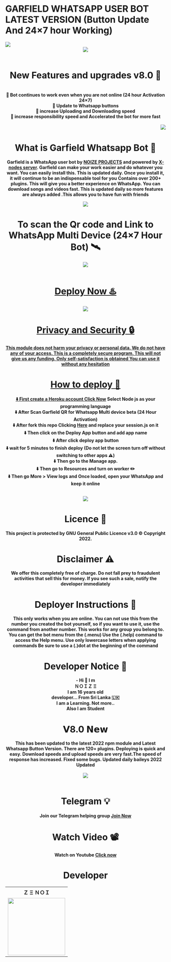 # GARFIELD WHATSAPP USER BOT LATEST VERSION (Button Update And 24×7 hour Working)
<img src="/TempCloud/PicsArt_22-04-17_16-25-53-440.png">

<br>
<center><img src="/TempCloud/PicsArt_22-04-15_10-13-49-205.png"><center>
  
 <br>
 <h1> New Features and upgrades v8.0 🧬</h1>
 <br>
  <b>
  🦋 Bot continues to work even when you are not online (24 hour Activation 24×7)
  <br>
  🦋 Update to Whatsapp buttons
  <br>
  🦋 increase Uploading and Downloading speed
  <br>
  🦋 increase responsibility speed and Accelerated the bot for more fast </b>
  <br>
  <br>
  <span style="float:right;"><img src="/TempCloud/PicsArt_22-04-14_23-29-34-684.png"></span>

  <br>
 
<b><h1>What is Garfield Whatsapp Bot 🐼</h1></b>
<b>Garfield is a WhatsApp user bot by [NOIZE PROJECTS](https://github.com/Zenoixnoize) 
and powered by [X-nodes server](https://www.npmjs.com/package/aurora-npm).
Garfield can make your work easier and do whatever you want. You can easily install this. This is updated daily. Once you install it, it will continue to be an indispensable tool for you
Contains over 200+ plugins. This will give you a better experience on WhatsApp. You can download songs and videos fast. This is updated daily so more features are always added
.This allows you to have fun with friends<b>
 
  <img src="/TempCloud/PicsArt_22-04-17_17-34-37-772.png">
    
  <b><h1>To scan the Qr code and Link to WhatsApp Multi Device (24×7 Hour Bot) 🛰️</b></h1>
  
 <center>
<a href="https://replit.com/@zenoi/Garfield-Whatsapp-Bot-Multidevice-Linker-v80?outputonly=1&lite=1#index.js"><img src="/TempCloud/PicsArt_22-04-16_22-52-38-348.png"></center>
<br>
   <b><h1>Deploy Now ♨️</b></h1>
   <a href="https://heroku.com/deploy"><img src="/TempCloud/PicsArt_22-04-15_12-59-28-786.png">
<br>
<b><h1>Privacy and Security 🔒</h1></b>
This module does not harm your privacy or personal data. We do not have any of your access. This is a completely secure program.     
     This will not give us any funding. Only self-satisfaction is obtained
You can use it without any hesitation
  <br>
     <b><h1>How to deploy 🍎</h1></b>
     
  ⬇️ First create a Heroku account  [Click Now](https://signup.heroku.com/) Select Node js as your programming language
   <br>
  ⬇️ After Scan Garfield QR for Whatsapp Multi device beta (24 Hour Activation)
   <br>
   ⬇️ After fork this repo Clicking [Here](https://github.com/Zenoixnoize/GARFIELD-WHATSAPP-BOT-v8/fork) and replace your session.js on it
   <br>
   ⬇️ Then click on the Deploy App button and add app name 
   <br>
   ⬇️ After click deploy app button 
   <br>
   ⬇️ wait for 5 minutes to finish deploy (Do not let the screen turn off without switching to other apps ⚠️)
  <br>
   ⬇️ Then go to the Manage app.
   <br>
   ⬇️ Then go to Resources and turn on worker ✏️ 
   <br>
   ⬇️ Then go More > View logs and Once loaded, open your WhatsApp and keep it online
<br>
   <br>
  <center><img src="/TempCloud/cover.png">
    <br>
   <h1>Licence 📑</h1>
    This project is protected by GNU General Public Licence v3.0 ©️ Copyright 2022.
    <br>
    <h1>Disclaimer ⚠️</h1>
    We offer this completely free of charge. 
    Do not fall prey to fraudulent activities that sell this for money.
    If you see such a sale, notify the developer immediately
    <br>
    <h1><b>Deployer Instructions 🍿</h1></b>
 <b> This only works when you are online. You can not use this from the number you created the bot yourself, so if you want to use it, use the command from another number.
This works for any group you belong to.
You can get the bot menu from the (.menu)
Use the (.help) command to access the Help menu.
Use only lowercase letters when applying commands
Be sure to use a (.)dot at the beginning of the command  </b>
  <h1><b>Developer Notice 💌</h1></b>
<b> - Hi 🥰 I m
      <br>
ＮＯＩＺ Ξ
      <br>
I am 16 years old
      <br>
developer... From Sri Lanka 🇱🇰
      <br>
I am a Learning. Not more..
      <br>
Also I am Student 
    </b></b>

   <h1>𝗩8.0 𝗡𝗲𝘄</h1>
   <b>This has been updated to the latest 2022 npm module and Latest Whatsapp Button Version. There are 120+ plugins. Deploying is quick and easy. Download speeds and upload speeds are very fast.The speed of response has increased. Fixed some bugs. Updated daily baileys 2022 Updated</b>    
  <br>
   <br>
  <center><img src="/TempCloud/ezgif-4-e173d31b67.gif"></center>
  <br>
  
    
    
  <h1> Telegram 💡</h1>
Join our Telegram helping group <a href="https://t.me/xnodesbot">Join Now</a>
  <h1>Watch Video 📽️</h1>
     Watch on Youtube <a href="https://youtu.be/OY_75SjPZSQ">Click now</a>

   
  <br>
    <h1>Developer</h1>
    <b><table><tr><th>Ｚ Ξ ＮＯＩ</th></tr><tr><td><a href="https://github.com/Zenoixnoize"><img src="https://i.ibb.co/mBVtxkp/Screenshot-20220218-213033.jpg" width="180"</td></tr></b>




  

